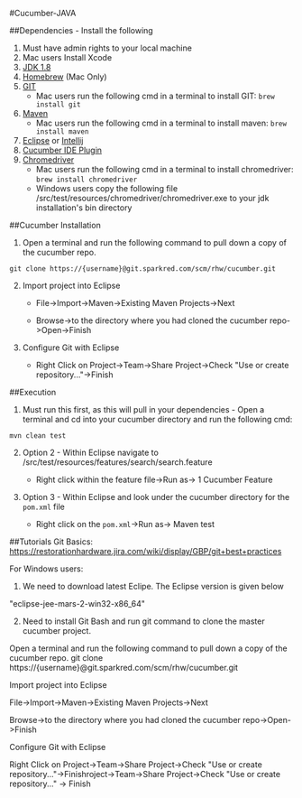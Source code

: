 #Cucumber-JAVA

##Dependencies - Install the following
1.  Must have admin rights to your local machine
2.  Mac users Install Xcode
3.  [JDK 1.8](http://www.oracle.com/technetwork/java/javase/downloads/jdk8-downloads-2133151.html)
4.  [Homebrew](http://brew.sh/)    (Mac Only)
5.  [GIT](https://git-scm.com/)
    * Mac users run the following cmd in a terminal to install GIT:  ```brew install git```
6.  [Maven](https://maven.apache.org/)
    * Mac users run the following cmd in a terminal to install maven:  ```brew install maven```
7.  [Eclipse](https://www.eclipse.org/) or [Intellij](https://www.jetbrains.com/idea/)
8.  [Cucumber IDE Plugin](https://marketplace.eclipse.org/content/cucumber-jvm-eclipse-plugin)
9.  [Chromedriver](https://sites.google.com/a/chromium.org/chromedriver/downloads)
    * Mac users run the following cmd in a terminal to install chromedriver: ```brew install chromedriver```
    * Windows users copy the following file /src/test/resources/chromedriver/chromedriver.exe to your jdk installation's bin directory


##Cucumber Installation
1.	Open a terminal and run the following command to pull down a copy of the cucumber repo.
```
git clone https://{username}@git.sparkred.com/scm/rhw/cucumber.git
```
2.  Import project into Eclipse

    * File->Import->Maven->Existing Maven Projects->Next

    * Browse->to the directory where you had cloned the cucumber repo->Open->Finish

3.  Configure Git with Eclipse

    * Right Click on Project->Team->Share Project->Check "Use or create repository..."->Finish

##Execution
1.  Must run this first, as this will pull in your dependencies - Open a terminal and cd into your cucumber directory and run the following cmd:
```
mvn clean test
```
2.  Option 2 - Within Eclipse navigate to /src/test/resources/features/search/search.feature

    * Right click within the feature file->Run as-> 1 Cucumber Feature

3.  Option 3 - Within Eclipse and look under the cucumber directory for the ```pom.xml``` file

    * Right click on the ```pom.xml```->Run as-> Maven test

##Tutorials
Git Basics:
https://restorationhardware.jira.com/wiki/display/GBP/git+best+practices


For Windows users:

1. We need to download latest Eclipe. The Eclipse version is given below

"eclipse-jee-mars-2-win32-x86_64"

2. Need to install Git Bash and run git command to clone the master cucumber project.


Open a terminal and run the following command to pull down a copy of the cucumber repo. git clone https://{username}@git.sparkred.com/scm/rhw/cucumber.git

Import project into Eclipse

File->Import->Maven->Existing Maven Projects->Next

Browse->to the directory where you had cloned the cucumber repo->Open->Finish

Configure Git with Eclipse

Right Click on Project->Team->Share Project->Check "Use or create repository..."->Finishroject->Team->Share Project->Check "Use or create repository..." -> Finish